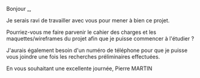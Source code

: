 Bonjour _,

Je serais ravi de travailler avec vous pour mener à bien ce projet.

Pourriez-vous me faire parvenir le cahier des charges et les maquettes/wireframes du projet afin que je puisse commencer à l'étudier ?

J'aurais également besoin d'un numéro de téléphone pour que je puisse vous joindre une fois les recherches préliminaires effectuées.

En vous souhaitant une excellente journée,
Pierre MARTIN